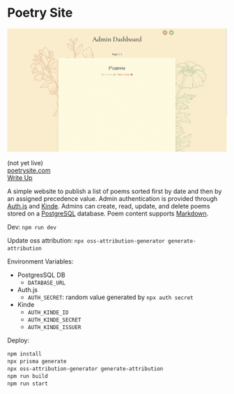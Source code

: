 # Poetry Site

![Preview Image](/readme/admin-page.png)

(not yet live)  
[poetrysite.com](https://example.com)  
[Write Up](https://example.com)

A simple website to publish a list of poems sorted first by date and then by an assigned precedence value. Admin
authentication is provided through [Auth.js](https://authjs.dev/) and [Kinde](https://kinde.com/). Admins can create,
read, update, and delete poems stored on a [PostgreSQL](https://www.postgresql.org/) database. Poem content supports
[Markdown](https://en.wikipedia.org/wiki/Markdown).

Dev: `npm run dev`

Update oss attribution: `npx oss-attribution-generator generate-attribution`

Environment Variables:
- PostgresSQL DB
  - `DATABASE_URL`
- Auth.js
  - `AUTH_SECRET`: random value generated by `npx auth secret`
- Kinde
  - `AUTH_KINDE_ID`
  - `AUTH_KINDE_SECRET`
  - `AUTH_KINDE_ISSUER`

Deploy:
``` sh
npm install
npx prisma generate
npx oss-attribution-generator generate-attribution
npm run build
npm run start
```
